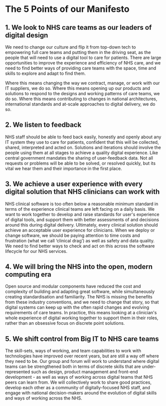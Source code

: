 # The 5 Points of our Manifesto

## 1. We look to NHS care teams as our leaders of digital design

We need to change our culture and flip it from top-down tech to empowering full care teams and putting them in the driving seat, as the people that will need to use a digital tool to care for patients. There are large opportunities to improve the experience and efficiency of NHS care, and we need to find better ways of providing care teams with the space, time and skills to explore and adapt to find them.

Where this means changing the way we contract, manage, or work with our IT suppliers, we do so. Where this means opening up our products and solutions to respond to the designs and working patterns of care teams, we do so. Where this means contributing to changes in national architectures, international standards and at-scale approaches to digital delivery, we do so.

## 2. We listen to feedback

NHS staff should be able to feed back easily, honestly and openly about any IT system they use to care for patients, confident that this will be collected, shared, interpreted and acted on. Solutions and iterations should involve the people using them at all stages to achieve a quality digital experience. Like central government mandates the sharing of user-feedback data. Not all requests or problems will be able to be solved, or resolved quickly, but its vital we hear them and their importance in the first place.

## 3. We achieve a user experience with every digital solution that NHS clinicians can work with

NHS clinical software is too often below a reasonable minimum standard in terms of the experience clinical teams are left facing on a daily basis. We want to work together to develop and raise standards for user's experience of digital tools, and support them with better assessments of and decisions around this during digital delivery. Ultimately,  every clinical solution should achieve an acceptable user experience for clinicians.  When we deploy or change software, we should be paying attention to time costs and frustration (what we call ‘clinical drag’) as well as safety and data quality. We need to find better ways to check and act on this across the software lifecycle for our NHS services.

## 4. We will bring the NHS into the open, modern computing era

Open source and modular components have reduced the cost and complexity of building and adapting great software, while simultaneously creating standardisation and familiarity. The NHS is missing the benefits from these industry conventions, and we need to change that story, so that digital systems can keep up with the often rapid changes and evolving requirements of care teams. In practice, this means looking at a clinician's whole experience of digital working together to support them in their roles, rather than an obsessive focus on discrete point solutions.

## 5. We shift control from Big IT to NHS care teams

The skill-sets, ways of working, and team capabilities to work with technologies have improved over recent years, but are still a way off where they need to be. Our group and forum will work to understand where digital teams can be strengthened both in terms of discrete skills that are under-represented such as design, product management and front-end development - as well as ways of working across digital teams that NHS peers can learn from. We will collectively work to share good practices, develop each other as a community of digitally-focused NHS staff, and engage with national decision-makers around the evolution of digital skills and ways of working across the NHS.
